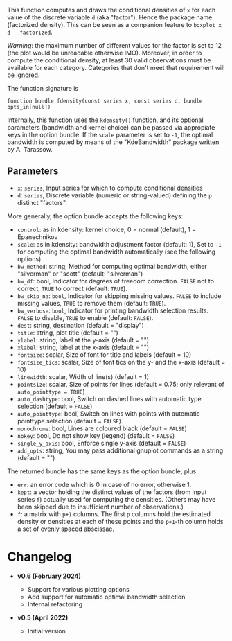 This function computes and draws the conditional densities of `x` for each value of the discrete variable `d` (aka "factor"). Hence the package name (factorized density). This can be seen as a companion feature to `boxplot x d --factorized`.

_Warning_: the maximum number of different values for the factor is set to 12 (the plot would be unreadable otherwise IMO). Moreover, in order to compute the conditional density, at least 30 valid observations must be available for each category. Categories that don't meet that requirement will be ignored.

The function signature is

```
function bundle fdensity(const series x, const series d, bundle opts_in[null])
```

Internally, this function uses the `kdensity()` function, and its
optional parameters (bandwidth and kernel choice) can be passed via
appropiate keys in the option bundle. If the `scale` parameter is set to `-1`, the optimal bandwidth is computed by means of the "KdeBandwidth" package written by A. Tarassow.

## Parameters

- `x`:  `series`, Input series for which to compute conditional densities
- `d`:  `series`, Discrete variable (numeric or string-valued) defining the `p` distinct "factors".

More generally, the option bundle accepts the following keys:

- `control`: as in kdensity: kernel choice, 0 = normal (default), 1 = Epanechnikov
- `scale`: as in kdensity: bandwidth adjustment factor (default: 1), Set to `-1` for computing the optimal bandwidth automatically (see the following options)
- `bw_method`: string, Method for computing optimal bandwidth, either "silverman" or "scott" (default: "silverman")
- `bw_df`: bool, Indicator for degrees of freedom correction. `FALSE` not to correct, `TRUE` to correct (default: `TRUE`).
- `bw_skip_na`: `bool`, Indicator for skipping missing values. `FALSE` to include missing values, `TRUE` to remove them (default: `TRUE`).
- `bw_verbose`: `bool`, Indicator for printing bandwidth selection results. `FALSE` to disable, `TRUE` to enable (default: `FALSE`).
- `dest`: string, destination (default = "display")
- `title`: string, plot title (default = "")
- `ylabel`: string, label at the y-axis (default = "")
- `xlabel`: string, label at the x-axis (default = "")
- `fontsize`: scalar, Size of font for title and labels (default = 10)
- `fontsize_tics`: scalar, Size of font tics on the y- and the x-axis (default = 10)
- `linewidth`: scalar, Width of line(s) (default = 1)
- `pointsize`: scalar, Size of points for lines (default = 0.75; only relevant of `auto_pointtype = TRUE`)
- `auto_dashtype`: bool, Switch on dashed lines with automatic type selection (default = `FALSE`)
- `auto_pointtype`: bool, Switch on lines with points with automatic pointtype selection (default = `FALSE`)
- `monochrome`: bool, Lines are coloured black (default = `FALSE`)
- `nokey`: bool, Do not show key (legend) (default = `FALSE`)
- `single_y_axis`: bool, Enforce single y-axis (default = `FALSE`)
- `add_opts`: string, You may pass additional gnuplot commands as a string (default = "")

The returned bundle has the same keys as the option bundle, plus

- `err`: an error code which is 0 in case of no error, otherwise 1.
- `kept`: a vector holding the distinct values of the factors (from input series `f`) actually used for computing the densities. (Others may have been skipped due to insufficient number of observations.)
- `f`: a matrix with `p+1` columns. The first `p` columns hold the estimated density or densities at each of these points and the `p+1`-th column holds a set of evenly spaced abscissae.


# Changelog

* **v0.6 (February 2024)**
    * Support for various plotting options
    * Add support for automatic optimal bandwidth selection
    * Internal refactoring

* **v0.5 (April 2022)**
    * Initial version

